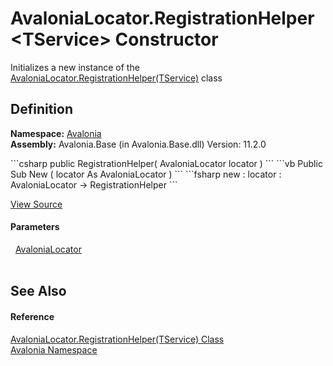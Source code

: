 # AvaloniaLocator.RegistrationHelper&lt;TService&gt; Constructor


Initializes a new instance of the <a href="T_Avalonia_AvaloniaLocator_RegistrationHelper_1">AvaloniaLocator.RegistrationHelper(TService)</a> class



## Definition
**Namespace:** <a href="N_Avalonia">Avalonia</a>  
**Assembly:** Avalonia.Base (in Avalonia.Base.dll) Version: 11.2.0

<Tabs groupId="api-code-preview">
<TabItem value="csharp" label="C#">
```csharp
public RegistrationHelper(
	AvaloniaLocator locator
)
```
</TabItem>
<TabItem value="vb" label="VB">
```vb
Public Sub New ( 
	locator As AvaloniaLocator
)
```
</TabItem>
<TabItem value="fsharp" label="F#">
```fsharp
new : 
        locator : AvaloniaLocator -> RegistrationHelper
```
</TabItem>
</Tabs>



<a href="https://github.com/AvaloniaUI/Avalonia/tree/master/src/Avalonia.Base/AvaloniaLocator.cs#L41" title="View the source code">View Source</a>



#### Parameters
<dl><dt>  <a href="T_Avalonia_AvaloniaLocator">AvaloniaLocator</a></dt><dd> </dd></dl>

## See Also


#### Reference
<a href="T_Avalonia_AvaloniaLocator_RegistrationHelper_1">AvaloniaLocator.RegistrationHelper(TService) Class</a>  
<a href="N_Avalonia">Avalonia Namespace</a>  
